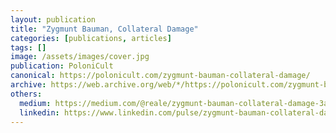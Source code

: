 ```yaml
---
layout: publication
title: "Zygmunt Bauman, Collateral Damage"
categories: [publications, articles]
tags: []
image: /assets/images/cover.jpg
publication: PoloniCult
canonical: https://polonicult.com/zygmunt-bauman-collateral-damage/
archive: https://web.archive.org/web/*/https://polonicult.com/zygmunt-bauman-collateral-damage/
others:
  medium: https://medium.com/@reale/zygmunt-bauman-collateral-damage-3a4987800842
  linkedin: https://www.linkedin.com/pulse/zygmunt-bauman-collateral-damage-roberto-reale/
---
```


